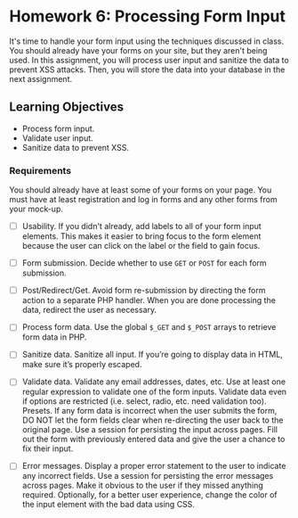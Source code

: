 # Homework 6: Processing Form Input

It's time to handle your form input using the techniques discussed in class. You
should already have your forms on your site, but they aren't being used. In this
assignment, you will process user input and sanitize the data to prevent XSS
attacks. Then, you will store the data into your database in the next
assignment.

## Learning Objectives

* Process form input.
* Validate user input.
* Sanitize data to prevent XSS.

### Requirements

You should already have at least some of your forms on your page. You must have
at least registration and log in forms and any other forms from your mock-up.

- [ ] Usability. If you didn't already, add labels to all of your form input elements.
This makes it easier to bring focus to the form element because the user can
click on the label or the field to gain focus.

- [ ] Form submission. Decide whether to use `GET` or `POST` for each form submission.

- [ ] Post/Redirect/Get. Avoid form re-submission by directing the form action to a
separate PHP handler. When you are done processing the data, redirect the user
as necessary.

- [ ] Process form data. Use the global `$_GET` and `$_POST` arrays to retrieve form data
in PHP.

- [ ] Sanitize data. Sanitize all input. If you’re going to display data in HTML, make
sure it’s properly escaped.

- [ ] Validate data. Validate any email addresses, dates, etc. Use at least one
regular expression to validate one of the form inputs. Validate data even if
options are restricted (i.e. select, radio, etc. need validation too).
Presets. If any form data is incorrect when the user submits the form, DO NOT
let the form fields clear when re-directing the user back to the original page.
Use a session for persisting the input across pages. Fill out the form with
previously entered data and give the user a chance to fix their input.

- [ ] Error messages. Display a proper error statement to the user to indicate any
incorrect fields. Use a session for persisting the error messages across pages.
Make it obvious to the user if they missed anything required. Optionally, for a
better user experience, change the color of the input element with the bad data
using CSS.

